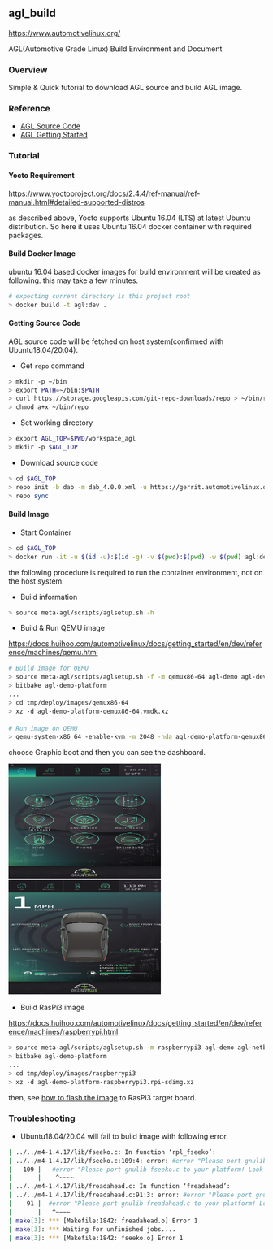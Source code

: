 ## agl_build

https://www.automotivelinux.org/

AGL(Automotive Grade Linux) Build Environment and Document

### Overview

Simple & Quick tutorial to download AGL source and build AGL image.

### Reference

- [AGL Source Code](https://git.automotivelinux.org/)
- [AGL Getting Started](https://docs.huihoo.com/automotivelinux/docs/getting_started/en/dev/reference/source-code.html)

### Tutorial

#### Yocto Requirement

https://www.yoctoproject.org/docs/2.4.4/ref-manual/ref-manual.html#detailed-supported-distros

as described above, Yocto supports Ubuntu 16.04 (LTS) at latest Ubuntu distribution.
So here it uses Ubuntu 16.04 docker container with required packages.

#### Build Docker Image

ubuntu 16.04 based docker images for build environment will be created as following.
this may take a few minutes.

```bash
# expecting current directory is this project root
> docker build -t agl:dev .
```

#### Getting Source Code

AGL source code will be fetched on host system(confirmed with Ubuntu18.04/20.04).

- Get `repo` command

```bash
> mkdir -p ~/bin
> export PATH=~/bin:$PATH
> curl https://storage.googleapis.com/git-repo-downloads/repo > ~/bin/repo
> chmod a+x ~/bin/repo
```

- Set working directory

```bash
> export AGL_TOP=$PWD/workspace_agl
> mkdir -p $AGL_TOP
```

- Download source code

```bash
> cd $AGL_TOP
> repo init -b dab -m dab_4.0.0.xml -u https://gerrit.automotivelinux.org/gerrit/AGL/AGL-repo
> repo sync
```

#### Build Image

- Start Container

```bash
> cd $AGL_TOP
> docker run -it -u $(id -u):$(id -g) -v $(pwd):$(pwd) -w $(pwd) agl:dev /bin/bash
```

the following procedure is required to run the container environment, not on the host system.

- Build information

```bash
> source meta-agl/scripts/aglsetup.sh -h
```

- Build & Run QEMU image

https://docs.huihoo.com/automotivelinux/docs/getting_started/en/dev/reference/machines/qemu.html

```bash
# Build image for QEMU
> source meta-agl/scripts/aglsetup.sh -f -m qemux86-64 agl-demo agl-devel
> bitbake agl-demo-platform
...
> cd tmp/deploy/images/qemux86-64
> xz -d agl-demo-platform-qemux86-64.vmdk.xz

# Run image on QEMU
> qemu-system-x86_64 -enable-kvm -m 2048 -hda agl-demo-platform-qemux86-64.vmdk -cpu kvm64 -cpu qemu64,+ssse3,+sse4.1,+sse4.2,+popcnt -vga std -show-cursor -device virtio-rng-pci -serial mon:stdio -serial null -soundhw hda -net user,hostfwd=tcp::2222-:22
```

choose Graphic boot and then you can see the dashboard.

<img src="./images/agl_qemu-system-x86_64_home.png" width="300">

<img src="./images/agl_qemu-system-x86_64_dashboard.png" width="300">

- Build RasPi3 image

https://docs.huihoo.com/automotivelinux/docs/getting_started/en/dev/reference/machines/raspberrypi.html

```bash
> source meta-agl/scripts/aglsetup.sh -m raspberrypi3 agl-demo agl-netboot agl-appfw-smack
> bitbake agl-demo-platform
...
> cd tmp/deploy/images/raspberrypi3
> xz -d agl-demo-platform-raspberrypi3.rpi-sdimg.xz
```

then, see [how to flash the image](https://docs.huihoo.com/automotivelinux/docs/getting_started/en/dev/reference/machines/raspberrypi.html#booting-agl-demo-platform-on-raspberry-pi) to RasPi3 target board.

### Troubleshooting

- Ubuntu18.04/20.04 will fail to build image with following error.

```bash
| ../../m4-1.4.17/lib/fseeko.c: In function ‘rpl_fseeko’:
| ../../m4-1.4.17/lib/fseeko.c:109:4: error: #error "Please port gnulib fseeko.c to your platform! Look at the code in fseeko.c, then report this to bug-gnulib."
|   109 |   #error "Please port gnulib fseeko.c to your platform! Look at the code in fseeko.c, then report this to bug-gnulib."
|       |    ^~~~~
| ../../m4-1.4.17/lib/freadahead.c: In function ‘freadahead’:
| ../../m4-1.4.17/lib/freadahead.c:91:3: error: #error "Please port gnulib freadahead.c to your platform! Look at the definition of fflush, fread, ungetc on your system, then report this to bug-gnulib."
|    91 |  #error "Please port gnulib freadahead.c to your platform! Look at the definition of fflush, fread, ungetc on your system, then report this to bug-gnulib."
|       |   ^~~~~
| make[3]: *** [Makefile:1842: freadahead.o] Error 1
| make[3]: *** Waiting for unfinished jobs....
| make[3]: *** [Makefile:1842: fseeko.o] Error 1
```
